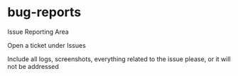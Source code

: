 # bug-reports
Issue Reporting Area


Open a ticket under Issues



Include all logs, screenshots, everything related to the issue please, or it will not be addressed
